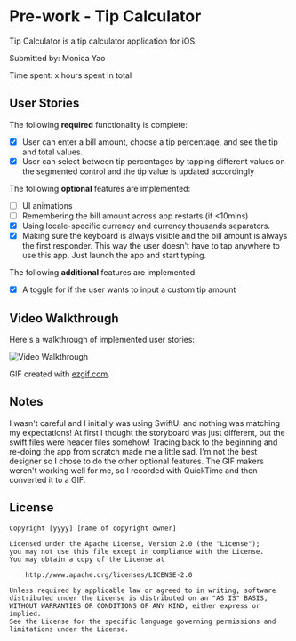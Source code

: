 # Pre-work - Tip Calculator

Tip Calculator is a tip calculator application for iOS.

Submitted by: Monica Yao 

Time spent: x hours spent in total 

## User Stories

The following **required** functionality is complete:

* [x] User can enter a bill amount, choose a tip percentage, and see the tip and total values.
* [x] User can select between tip percentages by tapping different values on the segmented control and the tip value is updated accordingly

The following **optional** features are implemented:

* [ ] UI animations
* [ ] Remembering the bill amount across app restarts (if <10mins)
* [x] Using locale-specific currency and currency thousands separators.
* [x] Making sure the keyboard is always visible and the bill amount is always the first responder. This way the user doesn't have to tap anywhere to use this app. Just launch the app and start typing.

The following **additional** features are implemented:

- [x] A toggle for if the user wants to input a custom tip amount

## Video Walkthrough

Here's a walkthrough of implemented user stories:

<img src='https://im7.ezgif.com/tmp/ezgif-7-5311e6162063.gif' title='Video Walkthrough' width='' alt='Video Walkthrough' />

GIF created with [ezgif.com](https://ezgif.com/video-to-gif).

## Notes

I wasn't careful and I initially was using SwiftUI and nothing was matching my expectations! At first I thought the storyboard was just different, but the swift files were header files somehow!
Tracing back to the beginning and re-doing the app from scratch made me a little sad. I'm not the best designer so I chose to do the other optional features. 
The GIF makers weren't working well for me, so I recorded with QuickTime and then converted it to a GIF. 

## License

    Copyright [yyyy] [name of copyright owner]

    Licensed under the Apache License, Version 2.0 (the "License");
    you may not use this file except in compliance with the License.
    You may obtain a copy of the License at

        http://www.apache.org/licenses/LICENSE-2.0

    Unless required by applicable law or agreed to in writing, software
    distributed under the License is distributed on an "AS IS" BASIS,
    WITHOUT WARRANTIES OR CONDITIONS OF ANY KIND, either express or implied.
    See the License for the specific language governing permissions and
    limitations under the License.
